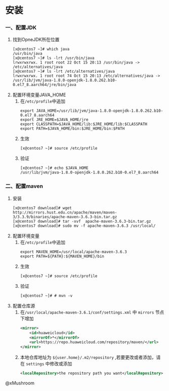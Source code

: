 # 安装
### 一、配置JDK
1.  找到OpneJDK所在位置  
    ```shell
    [x@centos7 ~]# which java
    /usr/bin/java
    [x@centos7 ~]# ls -lrt /usr/bin/java
    lrwxrwxrwx. 1 root root 22 Oct 15 20:13 /usr/bin/java -> /etc/alternatives/java
    [x@centos7 ~]# ls -lrt /etc/alternatives/java
    lrwxrwxrwx. 1 root root 74 Oct 15 20:13 /etc/alternatives/java -> /usr/lib/jvm/java-1.8.0-openjdk-1.8.0.262.b10-0.el7_8.aarch64/jre/bin/java
    ```
2. 配置环境变量JAVA_HOME
    1.  在`/etc/profile`中追加  
        ```shell
        export JAVA_HOME=/usr/lib/jvm/java-1.8.0-openjdk-1.8.0.262.b10-0.el7_8.aarch64
        export JRE_HOME=$JAVA_HOME/jre
        export CLASSPATH=$JAVA_HOME/lib:$JRE_HOME/lib:$CLASSPATH
        export PATH=$JAVA_HOME/bin:$JRE_HOME/bin:$PATH
        ```
    2.  生效
        ```shell
        [x@centos7 ~]# source /etc/profile
        ```
    3.  验证
        ```shell
        [x@centos7 ~]# echo $JAVA_HOME
        /usr/lib/jvm/java-1.8.0-openjdk-1.8.0.262.b10-0.el7_8.aarch64
        ```
### 二、配置maven
1.  安装
    ```shell
    [x@centos7 download]# wget http://mirrors.hust.edu.cn/apache/maven/maven-3/3.3.9/binaries/apache-maven-3.6.3-bin.tar.gz
    [x@centos7 download]# tar -xvf  apache-maven-3.6.3-bin.tar.gz
    [x@centos7 download]# sudo mv -f apache-maven-3.6.3 /usr/local/
    ```
2.  配置环境变量
    1.  在`/etc/profile`中追加  
        ```shell
        export MAVEN_HOME=/usr/local/apache-maven-3.6.3
        export PATH=${PATH}:${MAVEN_HOME}/bin
        ```
    2.  生效
        ```shell
        [x@centos7 ~]# source /etc/profile
        ```
    3.  验证
        ```shell
        [x@centos7 ~]# # mvn -v
        ```
3.  配置仓库源
    1.  在`/usr/local/apache-maven-3.6.1/conf/settings.xml` 中 `mirrors` 节点下增加
        ```xml
        <mirror>
            <id>huaweicloud</id>
            <mirrorOf>*</mirrorOf>
            <url>https://repo.huaweicloud.com/repository/maven/</url>
        </mirror>
        ```
    2.  本地仓库地址为 `${user.home}/.m2/repository` ,若要更改或者添加，请在 `settings` 中修改或添加 
        ```xml
        <localRepository>the repository path you want</localRepository>
        ```

@xMushroom